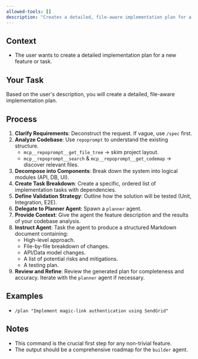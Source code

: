 ```yaml
---
allowed-tools: []
description: "Creates a detailed, file-aware implementation plan for a new feature or task."
---
```


## Context

- The user wants to create a detailed implementation plan for a new feature or task.

## Your Task

Based on the user's description, you will create a detailed, file-aware implementation plan.

## Process

1.  **Clarify Requirements**: Deconstruct the request. If vague, use `/spec` first.
2.  **Analyze Codebase**: Use `repoprompt` to understand the existing structure.
    -   `mcp__repoprompt__get_file_tree` → skim project layout.
    -   `mcp__repoprompt__search` & `mcp__repoprompt__get_codemap` → discover relevant files.
3.  **Decompose into Components**: Break down the system into logical modules (API, DB, UI).
4.  **Create Task Breakdown**: Create a specific, ordered list of implementation tasks with dependencies.
5.  **Define Validation Strategy**: Outline how the solution will be tested (Unit, Integration, E2E).
6.  **Delegate to Planner Agent**: Spawn a `planner` agent.
7.  **Provide Context**: Give the agent the feature description and the results of your codebase analysis.
8.  **Instruct Agent**: Task the agent to produce a structured Markdown document containing:
    -   High-level approach.
    -   File-by-file breakdown of changes.
    -   API/Data model changes.
    -   A list of potential risks and mitigations.
    -   A testing plan.
9.  **Review and Refine**: Review the generated plan for completeness and accuracy. Iterate with the `planner` agent if necessary.

## Examples

-   `/plan "Implement magic-link authentication using SendGrid"`

## Notes

-   This command is the crucial first step for any non-trivial feature.
-   The output should be a comprehensive roadmap for the `builder` agent.
